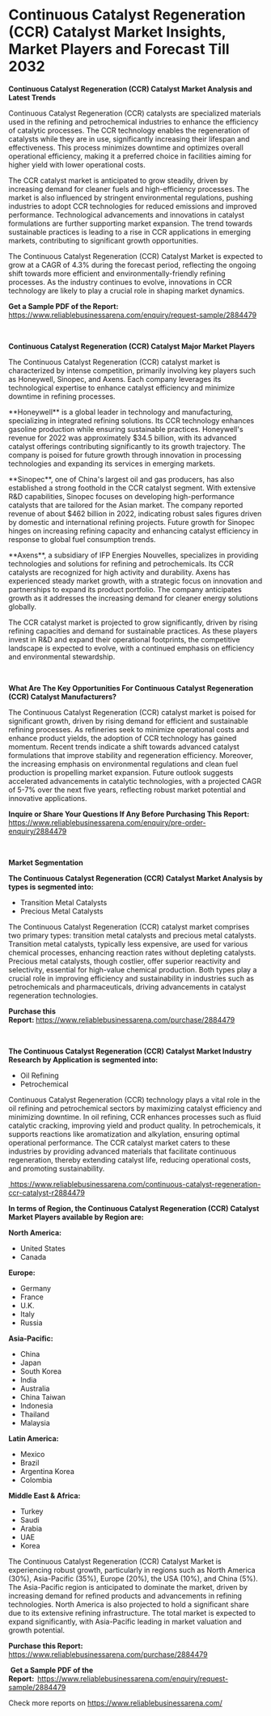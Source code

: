 <p><h1>Continuous Catalyst Regeneration (CCR) Catalyst Market Insights, Market Players and Forecast Till 2032</h1></p><p><strong>Continuous Catalyst Regeneration (CCR) Catalyst Market Analysis and Latest Trends</strong></p>
<p><p>Continuous Catalyst Regeneration (CCR) catalysts are specialized materials used in the refining and petrochemical industries to enhance the efficiency of catalytic processes. The CCR technology enables the regeneration of catalysts while they are in use, significantly increasing their lifespan and effectiveness. This process minimizes downtime and optimizes overall operational efficiency, making it a preferred choice in facilities aiming for higher yield with lower operational costs.</p><p>The CCR catalyst market is anticipated to grow steadily, driven by increasing demand for cleaner fuels and high-efficiency processes. The market is also influenced by stringent environmental regulations, pushing industries to adopt CCR technologies for reduced emissions and improved performance. Technological advancements and innovations in catalyst formulations are further supporting market expansion. The trend towards sustainable practices is leading to a rise in CCR applications in emerging markets, contributing to significant growth opportunities.</p><p>The Continuous Catalyst Regeneration (CCR) Catalyst Market is expected to grow at a CAGR of 4.3% during the forecast period, reflecting the ongoing shift towards more efficient and environmentally-friendly refining processes. As the industry continues to evolve, innovations in CCR technology are likely to play a crucial role in shaping market dynamics.</p></p>
<p><strong>Get a Sample PDF of the Report:&nbsp;</strong> <a href="https://www.reliablebusinessarena.com/enquiry/request-sample/2884479?utm_campaign=3115&utm_medium=2&utm_source=Github&utm_content=ia&utm_term=13032025&utm_id=continuous-catalyst-regeneration-ccr-catalyst">https://www.reliablebusinessarena.com/enquiry/request-sample/2884479</a></p>
<p>&nbsp;</p>
<p><strong>Continuous Catalyst Regeneration (CCR) Catalyst Major Market Players</strong></p>
<p><p>The Continuous Catalyst Regeneration (CCR) catalyst market is characterized by intense competition, primarily involving key players such as Honeywell, Sinopec, and Axens. Each company leverages its technological expertise to enhance catalyst efficiency and minimize downtime in refining processes.</p><p>**Honeywell** is a global leader in technology and manufacturing, specializing in integrated refining solutions. Its CCR technology enhances gasoline production while ensuring sustainable practices. Honeywell's revenue for 2022 was approximately $34.5 billion, with its advanced catalyst offerings contributing significantly to its growth trajectory. The company is poised for future growth through innovation in processing technologies and expanding its services in emerging markets.</p><p>**Sinopec**, one of China's largest oil and gas producers, has also established a strong foothold in the CCR catalyst segment. With extensive R&D capabilities, Sinopec focuses on developing high-performance catalysts that are tailored for the Asian market. The company reported revenue of about $462 billion in 2022, indicating robust sales figures driven by domestic and international refining projects. Future growth for Sinopec hinges on increasing refining capacity and enhancing catalyst efficiency in response to global fuel consumption trends.</p><p>**Axens**, a subsidiary of IFP Energies Nouvelles, specializes in providing technologies and solutions for refining and petrochemicals. Its CCR catalysts are recognized for high activity and durability. Axens has experienced steady market growth, with a strategic focus on innovation and partnerships to expand its product portfolio. The company anticipates growth as it addresses the increasing demand for cleaner energy solutions globally.</p><p>The CCR catalyst market is projected to grow significantly, driven by rising refining capacities and demand for sustainable practices. As these players invest in R&D and expand their operational footprints, the competitive landscape is expected to evolve, with a continued emphasis on efficiency and environmental stewardship.</p></p>
<p>&nbsp;</p>
<p><strong>What Are The Key Opportunities For Continuous Catalyst Regeneration (CCR) Catalyst Manufacturers?</strong></p>
<p><p>The Continuous Catalyst Regeneration (CCR) catalyst market is poised for significant growth, driven by rising demand for efficient and sustainable refining processes. As refineries seek to minimize operational costs and enhance product yields, the adoption of CCR technology has gained momentum. Recent trends indicate a shift towards advanced catalyst formulations that improve stability and regeneration efficiency. Moreover, the increasing emphasis on environmental regulations and clean fuel production is propelling market expansion. Future outlook suggests accelerated advancements in catalytic technologies, with a projected CAGR of 5-7% over the next five years, reflecting robust market potential and innovative applications.</p></p>
<p><strong>Inquire or Share Your Questions If Any Before Purchasing This Report:</strong> <a href="https://www.reliablebusinessarena.com/enquiry/pre-order-enquiry/2884479?utm_campaign=3115&utm_medium=2&utm_source=Github&utm_content=ia&utm_term=13032025&utm_id=continuous-catalyst-regeneration-ccr-catalyst">https://www.reliablebusinessarena.com/enquiry/pre-order-enquiry/2884479</a></p>
<p>&nbsp;</p>
<p><strong>Market Segmentation</strong></p>
<p><strong>The Continuous Catalyst Regeneration (CCR) Catalyst Market Analysis by types is segmented into:</strong></p>
<p><ul><li>Transition Metal Catalysts</li><li>Precious Metal Catalysts</li></ul></p>
<p><p>The Continuous Catalyst Regeneration (CCR) catalyst market comprises two primary types: transition metal catalysts and precious metal catalysts. Transition metal catalysts, typically less expensive, are used for various chemical processes, enhancing reaction rates without depleting catalysts. Precious metal catalysts, though costlier, offer superior reactivity and selectivity, essential for high-value chemical production. Both types play a crucial role in improving efficiency and sustainability in industries such as petrochemicals and pharmaceuticals, driving advancements in catalyst regeneration technologies.</p></p>
<p><strong>Purchase this Report:&nbsp;</strong><a href="https://www.reliablebusinessarena.com/purchase/2884479?utm_campaign=3115&utm_medium=2&utm_source=Github&utm_content=ia&utm_term=13032025&utm_id=continuous-catalyst-regeneration-ccr-catalyst">https://www.reliablebusinessarena.com/purchase/2884479</a></p>
<p>&nbsp;</p>
<p><strong>The Continuous Catalyst Regeneration (CCR) Catalyst Market Industry Research by Application is segmented into:</strong></p>
<p><ul><li>Oil Refining</li><li>Petrochemical</li></ul></p>
<p><p>Continuous Catalyst Regeneration (CCR) technology plays a vital role in the oil refining and petrochemical sectors by maximizing catalyst efficiency and minimizing downtime. In oil refining, CCR enhances processes such as fluid catalytic cracking, improving yield and product quality. In petrochemicals, it supports reactions like aromatization and alkylation, ensuring optimal operational performance. The CCR catalyst market caters to these industries by providing advanced materials that facilitate continuous regeneration, thereby extending catalyst life, reducing operational costs, and promoting sustainability.</p></p>
<p><a href="https://www.reliablebusinessarena.com/continuous-catalyst-regeneration-ccr-catalyst-r2884479?utm_campaign=3115&utm_medium=2&utm_source=Github&utm_content=ia&utm_term=13032025&utm_id=continuous-catalyst-regeneration-ccr-catalyst">&nbsp;https://www.reliablebusinessarena.com/continuous-catalyst-regeneration-ccr-catalyst-r2884479</a></p>
<p><strong>In terms of Region, the Continuous Catalyst Regeneration (CCR) Catalyst Market Players available by Region are:</strong></p>
<p>
    <p> <strong> North America: </strong>
        <ul>
            <li>United States</li>
            <li>Canada</li>
        </ul>
        </p> 
    <p> <strong> Europe: </strong>
        <ul>
            <li>Germany</li>
            <li>France</li>
            <li>U.K.</li>
            <li>Italy</li>
            <li>Russia</li>
        </ul>
        </p> 
    <p> <strong> Asia-Pacific: </strong>
        <ul>
            <li>China</li>
            <li>Japan</li>
            <li>South Korea</li>
            <li>India</li>
            <li>Australia</li>
            <li>China Taiwan</li>
            <li>Indonesia</li>
            <li>Thailand</li>
            <li>Malaysia</li>
        </ul>
        </p> 
    <p> <strong> Latin America: </strong>
        <ul>
            <li>Mexico</li>
            <li>Brazil</li>
            <li>Argentina Korea</li>
            <li>Colombia</li>
        </ul>
        </p> 
    <p> <strong> Middle East & Africa: </strong>
        <ul>
            <li>Turkey</li>
            <li>Saudi</li>
            <li>Arabia</li>
            <li>UAE</li>
            <li>Korea</li>
        </ul>
    </p>
    </p>
<p><p>The Continuous Catalyst Regeneration (CCR) Catalyst Market is experiencing robust growth, particularly in regions such as North America (30%), Asia-Pacific (35%), Europe (20%), the USA (10%), and China (5%). The Asia-Pacific region is anticipated to dominate the market, driven by increasing demand for refined products and advancements in refining technologies. North America is also projected to hold a significant share due to its extensive refining infrastructure. The total market is expected to expand significantly, with Asia-Pacific leading in market valuation and growth potential.</p></p>
<p><strong>Purchase this Report: </strong><a href="https://www.reliablebusinessarena.com/purchase/2884479?utm_campaign=3115&utm_medium=2&utm_source=Github&utm_content=ia&utm_term=13032025&utm_id=continuous-catalyst-regeneration-ccr-catalyst">https://www.reliablebusinessarena.com/purchase/2884479</a></p>
<p>&nbsp;<strong>Get a Sample PDF of the Report:&nbsp;&nbsp;</strong><a href="https://www.reliablebusinessarena.com/enquiry/request-sample/2884479?utm_campaign=3115&utm_medium=2&utm_source=Github&utm_content=ia&utm_term=13032025&utm_id=continuous-catalyst-regeneration-ccr-catalyst">https://www.reliablebusinessarena.com/enquiry/request-sample/2884479</a></p>
<p><strong></strong></p>
<p>Check more reports on <a href="https://www.reliablebusinessarena.com/?utm_campaign=3115&utm_medium=2&utm_source=Github&utm_content=ia&utm_term=13032025&utm_id=continuous-catalyst-regeneration-ccr-catalyst">https://www.reliablebusinessarena.com/</a></p>
